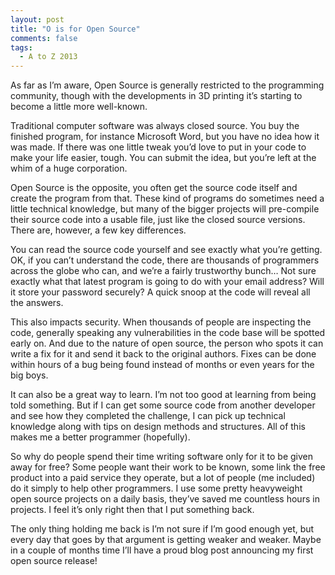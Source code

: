 ```yaml
---
layout: post
title: "O is for Open Source"
comments: false
tags:
  - A to Z 2013
---
```


As far as I’m aware, Open Source is generally restricted to the programming community, though with the developments in 3D printing it’s starting to become a little more well-known.

Traditional computer software was always closed source. You buy the finished program, for instance Microsoft Word, but you have no idea how it was made. If there was one little tweak you’d love to put in your code to make your life easier, tough. You can submit the idea, but you’re left at the whim of a huge corporation.

Open Source is the opposite, you often get the source code itself and create the program from that. These kind of programs do sometimes need a little technical knowledge, but many of the bigger projects will pre-compile their source code into a usable file, just like the closed source versions. There are, however, a few key differences.

You can read the source code yourself and see exactly what you’re getting. OK, if you can’t understand the code, there are thousands of programmers across the globe who can, and we’re a fairly trustworthy bunch… Not sure exactly what that latest program is going to do with your email address? Will it store your password securely? A quick snoop at the code will reveal all the answers.

This also impacts security. When thousands of people are inspecting the code, generally speaking any vulnerabilities in the code base will be spotted early on. And due to the nature of open source, the person who spots it can write a fix for it and send it back to the original authors. Fixes can be done within hours of a bug being found instead of months or even years for the big boys.

It can also be a great way to learn. I’m not too good at learning from being told something. But if I can get some source code from another developer and see how they completed the challenge, I can pick up technical knowledge along with tips on design methods and structures. All of this makes me a better programmer (hopefully).

So why do people spend their time writing software only for it to be given away for free? Some people want their work to be known, some link the free product into a paid service they operate, but a lot of people (me included) do it simply to help other programmers. I use some pretty heavyweight open source projects on a daily basis, they’ve saved me countless hours in projects. I feel it’s only right then that I put something back.

The only thing holding me back is I’m not sure if I’m good enough yet, but every day that goes by that argument is getting weaker and weaker. Maybe in a couple of months time I’ll have a proud blog post announcing my first open source release!

